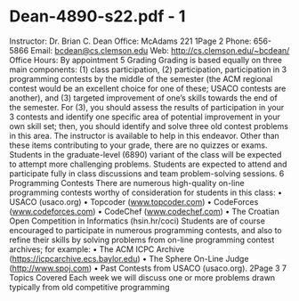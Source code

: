 # Dean-4890-s22.pdf - 1

Instructor: Dr. Brian C. Dean
Office: McAdams 221
1Page 2
Phone: 656-5866
Email: bcdean@cs.clemson.edu
Web: http://cs.clemson.edu/~bcdean/
Office Hours: By appointment
5 Grading
Grading is based equally on three main components: (1) class participation, (2) participation,
participation in 3 programming contests by the middle of the semester (the ACM regional contest
would be an excellent choice for one of these; USACO contests are another), and (3) targeted
improvement of one’s skills towards the end of the semester. For (3), you should assess the results
of participation in your 3 contests and identify one specific area of potential improvement in your
own skill set; then, you should identify and solve three old contest problems in this area. The
instructor is available to help in this endeavor. Other than these items contributing to your grade,
there are no quizzes or exams. Students in the graduate-level (6890) variant of the class will be
expected to attempt more challenging problems.
Students are expected to attend and participate fully in class discussions and team problem-solving
sessions.
6 Programming Contests
There are numerous high-quality on-line programming contests worthy of consideration for students
in this class:
• USACO (usaco.org)
• Topcoder (www.topcoder.com)
• CodeForces (www.codeforces.com)
• CodeChef (www.codechef.com)
• The Croatian Open Competition in Informatics (hsin.hr/coci)
Students are of course encouraged to participate in numerous programming contests, and also to
refine their skills by solving problems from on-line programming contest archives; for example:
• The ACM ICPC Archive (https://icpcarchive.ecs.baylor.edu)
• The Sphere On-Line Judge (http://www.spoj.com)
• Past Contests from USACO (usaco.org).
2Page 3
7 Topics Covered
Each week we will discuss one or more problems drawn typically from old competitive programming